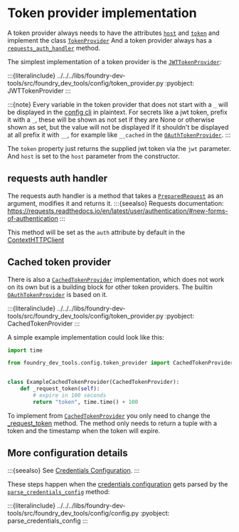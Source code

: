 # Token provider implementation

A token provider always needs to have the attributes [`host`](#foundry_dev_tools.config.token_provider.TokenProvider.host) and [`token`](#foundry_dev_tools.config.token_provider.TokenProvider.token) and implement the class [`TokenProvider`]
And a token provider always has a [`requests_auth_handler`](#requests-auth-handler) method.

The simplest implementation of a token provider is the [`JWTTokenProvider`]:

:::{literalinclude} ../../../libs/foundry-dev-tools/src/foundry_dev_tools/config/token_provider.py
:pyobject: JWTTokenProvider
:::

:::{note}
Every variable in the token provider that does not start with a `_` will be displayed in the [config cli](/getting_started/cli.md#the-config-command) in plaintext.
For secrets like a jwt token, prefix it with a `_`, these will be shown as not set if they are None or otherwise shown as set, but the value will not be displayed
If it shouldn't be displayed at all prefix it with `__`, for example like `__cached` in the [`OAuthTokenProvider`].
:::

The `token` property just returns the supplied jwt token via the `jwt` parameter.
And `host` is set to the `host` parameter from the constructor.

## requests auth handler

The requests auth handler is a method that takes a [`PreparedRequest`](#requests.PreparedRequest) as an argument, modifies it and returns it.
:::{seealso}
Requests documentation: https://requests.readthedocs.io/en/latest/user/authentication/#new-forms-of-authentication
:::

This method will be set as the `auth` attribute by default in the [ContextHTTPClient](/dev/architecture/foundry_context_implementation.md#client)

## Cached token provider

There is also a [`CachedTokenProvider`] implementation, which does not work on its own but is a building block for other token providers.
The builtin [`OAuthTokenProvider`] is based on it.

:::{literalinclude} ../../../libs/foundry-dev-tools/src/foundry_dev_tools/config/token_provider.py
:pyobject: CachedTokenProvider
:::

A simple example implementation could look like this:

```python
import time

from foundry_dev_tools.config.token_provider import CachedTokenProvider


class ExampleCachedTokenProvider(CachedTokenProvider):
    def _request_token(self):
        # expire in 100 seconds
        return "token", time.time() + 100
```

To implement from [`CachedTokenProvider`] you only need to change the [_request_token](#foundry_dev_tools.config.token_provider._request_token) method.
The method only needs to return a tuple with a token and the timestamp when the token will expire.

## More configuration details

:::{seealso}
See [Credentials Configuration](/configuration.md#credentials-config).
:::

These steps happen when the [credentials configuration](configuration.md#credentials-config) gets parsed by the [`parse_credentials_config`](#foundry_dev_tools.config.config.parse_credentials_config) method:

:::{literalinclude} ../../../libs/foundry-dev-tools/src/foundry_dev_tools/config/config.py
:pyobject: parse_credentials_config
:::

[`JWTTokenProvider`]: #foundry_dev_tools.config.token_provider.JWTTokenProvider
[`TokenProvider`]: #foundry_dev_tools.config.token_provider.TokenProvider
[`CachedTokenProvider`]: #foundry_dev_tools.config.token_provider.CachedTokenProvider
[`OAuthTokenProvider`]: #foundry_dev_tools.config.token_provider.OAuthTokenProvider
[`requests_auth_handler`]: #foundry_dev_tools.config.token_provider.TokenProvider.requests_auth_handler
